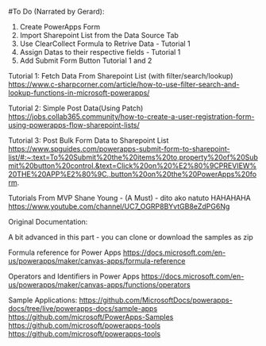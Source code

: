 #To Do (Narrated by Gerard):
1. Create PowerApps Form
2. Import Sharepoint List from the Data Source Tab
3. Use ClearCollect Formula to Retrive Data - Tutorial 1
4. Assign Datas to their respective fields - Tutorial 1
5. Add Submit Form Button Tutorial 1 and 2

Tutorial 1: Fetch Data From Sharepoint List (with filter/search/lookup)
https://www.c-sharpcorner.com/article/how-to-use-filter-search-and-lookup-functions-in-microsoft-powerapps/

Tutorial 2: Simple Post Data(Using Patch)
https://jobs.collab365.community/how-to-create-a-user-registration-form-using-powerapps-flow-sharepoint-lists/

Tutorial 3: Post Bulk Form Data to Sharepoint List
https://www.spguides.com/powerapps-submit-form-to-sharepoint-list/#:~:text=To%20Submit%20the%20items%20to,property%20of%20Submit%20button%20control.&text=Click%20on%20%E2%80%9CPREVIEW%20THE%20APP%E2%80%9C.,button%20on%20the%20PowerApps%20form.

Tutorials From MVP Shane Young - (A Must) - dito ako natuto HAHAHAHA
https://www.youtube.com/channel/UC7_OGRP8BYvtGB8eZdPG6Ng

Original Documentation:

A bit advanced in this part - you can clone or download the samples as zip

Formula reference for Power Apps
https://docs.microsoft.com/en-us/powerapps/maker/canvas-apps/formula-reference

Operators and Identifiers in Power Apps
https://docs.microsoft.com/en-us/powerapps/maker/canvas-apps/functions/operators

Sample Applications:
https://github.com/MicrosoftDocs/powerapps-docs/tree/live/powerapps-docs/sample-apps
https://github.com/microsoft/PowerApps-Samples
https://github.com/microsoft/powerapps-tools
https://github.com/microsoft/powerapps-tools
